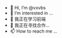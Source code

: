 - 👋 Hi, I’m @vxvbs
- 👀 I’m interested in ...
- 🌱 我正在学习前端
- 💞️ 我正在寻找合作...
- 📫 How to reach me ...

<!---
vxvbs/vxvbs is a ✨ special ✨ repository because its `README.md` (this file) appears on your GitHub profile.
You can click the Preview link to take a look at your changes.
--->
